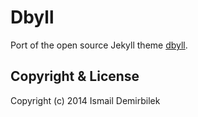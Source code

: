 # Dbyll

Port of the open source Jekyll theme [dbyll](https://github.com/dbtek/dbyll).

## Copyright & License

Copyright (c) 2014 Ismail Demirbilek
